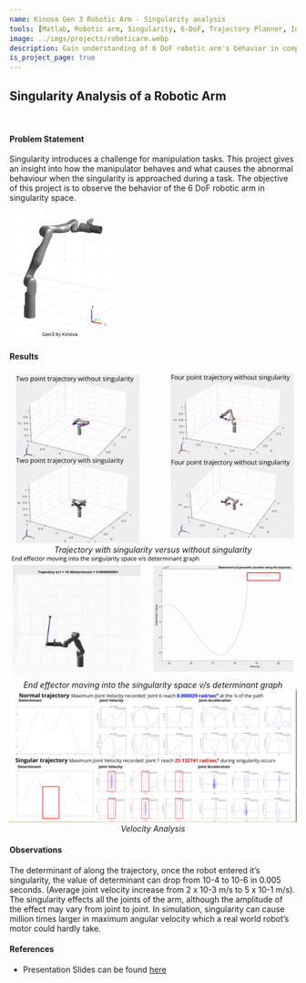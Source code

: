 ```yaml
---
name: Kinova Gen 3 Robotic Arm - Singularity analysis
tools: [Matlab, Robotic arm, Singularity, 6-DoF, Trajectory Planner, Inverse Kinematics]
image: ../imgs/projects/roboticarm.webp
description: Gain understanding of 6 DoF robotic arm's behavior in complex manipulation scenarios.
is_project_page: true
---
```


## Singularity Analysis of a Robotic Arm
<br>

#### **Problem Statement**
Singularity introduces a challenge for manipulation tasks. This project gives an insight into how the manipulator behaves and what causes the abnormal behaviour when the singularity is approached during a task. The objective of this project is to observe the behavior of the 6 DoF robotic arm in singularity space. 

<img src="../imgs/projects/gen3.png" alt="drawing" width="180"/>

#### **Results**

<img src="../imgs/projects/roboticarm.gif" alt="drawing" width="850"/>
<div style="text-align: center;"><i>Trajectory with singularity versus without singularity</i></div>
<img src="../imgs/projects/roboticarmresults.gif" alt="drawing" width="850"/>
<div style="text-align: center;"><i>End effector moving into the singularity space v/s determinant graph</i></div>
<img src="../imgs/projects/gen3Results3.png" alt="drawing" width="850"/>
<div style="text-align: center;"><i>Velocity Analysis</i></div>

#### **Observations**
The determinant of along the trajectory, once the robot entered it’s singularity, the value of determinant can drop from 10-4 to 10-6 in 0.005 seconds. (Average joint velocity increase from 2 x 10-3 m/s to 5 x 10-1 m/s). The singularity effects all the joints of the arm, although the amplitude of the effect may vary from joint to joint. In simulation, singularity can cause million times larger in maximum angular velocity which a  real world robot’s motor could hardly take.


#### **References**
- Presentation Slides can be found [here](https://docs.google.com/presentation/d/1pWjI-pksor5b-wgtyGRxmXzQLNMHgBYMaoCtgSRxlDg/edit?usp=sharing)
